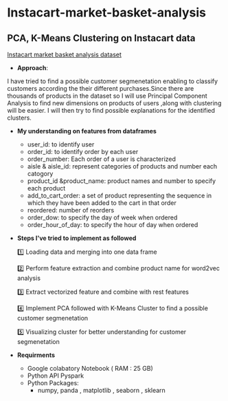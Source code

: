 # Instacart-market-basket-analysis
## PCA, K-Means Clustering on Instacart data
[Instacart market basket analysis dataset]( https://drive.google.com/drive/folders/1NYpXda5Zdig1GlJ5KgHg_ys0YLJBXBZR?usp=sharing)
- **Approach**:

I have tried to find a possible customer segmenetation enabling to classify customers according the their different purchases.Since there are thousands of products in the dataset so I will use Principal Component Analysis to find new dimensions on products of users ,along with clustering will be easier. I will then try to find possible explanations for the identified clusters.

- **My understanding on features from dataframes**

    -   user_id: to identify user
    -   order_id: to identify order by each user
    -   order_number: Each order of a user is characterized
    -   aisle & aisle_id: represent categories of products and number each catogory
    -   product_id &product_name: product names and number to specify each product
    -   add_to_cart_order: a set of product representing the sequence in which they have been added to the cart in that order
    -   reordered: number of reorders
    -   order_dow: to specify the day of week when ordered
    -   order_hour_of_day: to specify the hour of day when ordered
      
- **Steps I've tried to implement as followed**

    :one: Loading data and merging into one data frame
    
    :two: Perform feature extraction and combine product name for word2vec analysis
    
    :three: Extract vectorized feature and combine with rest features
    
    :four:  Implement PCA followed with K-Means Cluster to find a possible customer segmenetation
    
    :five: Visualizing cluster for better understanding for customer segmenetation
    
    
- **Requirments**
  - Google colabatory Notebook ( RAM : 25 GB)
  - Python API Pyspark
  - Python Packages:
    - numpy, panda , matplotlib , seaborn , sklearn
